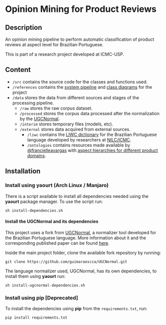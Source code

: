 # Opinion Mining for Product Reviews

## Description

An opinion mining pipeline to perform automatic classification of product reviews at aspect level for Brazilian Portuguese.

This is part of a research project developed at ICMC-USP.

## Content
- `/src` contains the source code for the classes and functions used.
- `/references` contains the [system pipeline](https://github.com/guimaraescca/opinion-mining-for-product-reviews/blob/master/references/diagrams/system-flowchart.png) and [class diagrams](https://github.com/guimaraescca/opinion-mining-for-product-reviews/blob/master/references/diagrams/class-diagram.png) for the project
- `/data` stores the data from different sources and stages of the processing pipeline.
  - `/raw` stores the raw corpus dataset.
  - `/processed` stores the corpus data processed after the normalization by the [UGCNormal](https://github.com/avanco/UGCNormal/).
  - `/interim` stores temporary files (models, etc).
  - `/external` stores data acquired from external sources.
    - `/liwc` contains the [LIWC dictionary](http://www.nilc.icmc.usp.br/nilc/index.php/tools-and-resources) for the Brazilian Portuguese language developed by researchers at [NILC/ICMC](http://www.nilc.icmc.usp.br/).
    - `/ontologies` contains resources made available by [@francielleavargas](https://github.com/francielleavargas) with [aspect hierarchies for different product domains](https://github.com/francielleavargas/Aspect-based-Opinion-Mining).

## Installation

### Install using yaourt (Arch Linux / Manjaro)

There is a script available to install all dependencies needed using the **yaourt** package manager. To use the script run:

`sh install-dependencies.sh`

#### Install the UGCNormal and its dependencies

This project uses a fork from [UGCNormal](https://github.com/avanco/UGCNormal/), a normalizer tool developed for the Brazilian Portuguese language. More information about it and the corresponding published paper can be found [here](https://github.com/avanco/UGCNormal/).

Inside the main project folder, clone the available fork repository by running:

`git clone https://github.com/guimaraescca/UGCNormal.git`

The language normalizer used, UGCNormal, has its own dependencies, to install them using **yaourt** run:

`sh install-ugcnormal-dependencies.sh `

### Install using pip [Deprecated]

To install the dependencies using **pip** from the `requirements.txt`, run:

`pip install requirements.txt`
